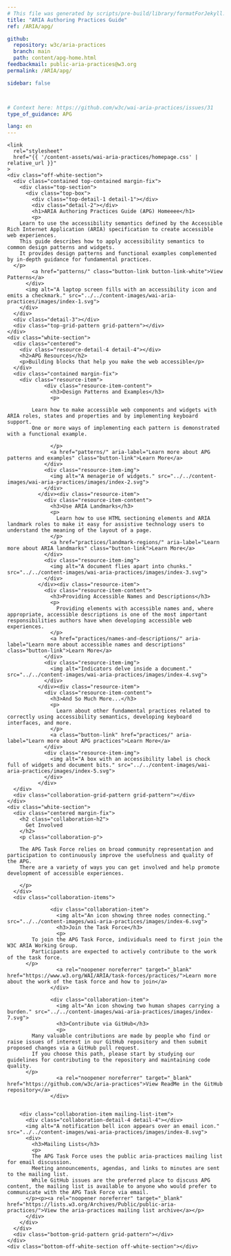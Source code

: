 ```yaml
---
# This file was generated by scripts/pre-build/library/formatForJekyll.js
title: "ARIA Authoring Practices Guide"
ref: /ARIA/apg/

github:
  repository: w3c/aria-practices
  branch: main
  path: content/apg-home.html
feedbackmail: public-aria-practices@w3.org
permalink: /ARIA/apg/

sidebar: false



# Context here: https://github.com/w3c/wai-aria-practices/issues/31
type_of_guidance: APG

lang: en
---
```

<meta charset="UTF-8" />
<meta http-equiv="X-UA-Compatible" content="IE=edge" />
<meta name="viewport" content="width=device-width, initial-scale=1.0" />
<title>ARIA Authoring Practices Guide</title>


<link 
  rel="stylesheet"
  href="{{ '/content-assets/wai-aria-practices/styles.css' | relative_url }}"
>
<!-- Code highlighting styles -->
<link 
  rel="stylesheet"
  href="{{ '/content-assets/wai-aria-practices/shared/css/github.css' | relative_url }}"
>


<script>
    const parentPage = window.location.pathname.match(
      /\/(patterns|practices|about)\//
    )?.[1];
    if (parentPage) {
      const parentHref = 'a[href*="' + parentPage + '"]';
      document.querySelector(parentHref).classList.add('active');
    }
  </script>
<div>

    <link 
      rel="stylesheet"
      href="{{ '/content-assets/wai-aria-practices/homepage.css' | relative_url }}"
    >
    <div class="off-white-section">
      <div class="contained top-contained margin-fix">
        <div class="top-section">
          <div class="top-box">
            <div class="top-detail-1 detail-1"></div>
            <div class="detail-2"></div>
            <h1>ARIA Authoring Practices Guide (APG) Homeeee</h1>
            <p>
        Learn to use the accessibility semantics defined by the Accessible Rich Internet Application (ARIA) specification to create accessible web experiences.
        This guide describes how to apply accessibility semantics to common design patterns and widgets.
        It provides design patterns and functional examples complemented by in-depth guidance for fundamental practices.
      </p>
            <a href="patterns/" class="button-link button-link-white">View Patterns</a>
          </div>
          <img alt="A laptop screen fills with an accessibility icon and emits a checkmark." src="../../content-images/wai-aria-practices/images/index-1.svg">
        </div>
      </div>
      <div class="detail-3"></div>
      <div class="top-grid-pattern grid-pattern"></div>
    </div>
    <div class="white-section">
      <div class="centered">
        <div class="resource-detail-4 detail-4"></div>
        <h2>APG Resources</h2>
        <p>Building blocks that help you make the web accessible</p>
      </div>
      <div class="contained margin-fix">
        <div class="resource-item">
                <div class="resource-item-content">
                  <h3>Design Patterns and Examples</h3>
                  <p>
                    
            Learn how to make accessible web components and widgets with ARIA roles, states and properties and by implementing keyboard support.
            One or more ways of implementing each pattern is demonstrated with a functional example.
          
                  </p>
                  <a href="patterns/" aria-label="Learn more about APG patterns and examples" class="button-link">Learn More</a>
                </div>
                <div class="resource-item-img">
                  <img alt="A menagerie of widgets." src="../../content-images/wai-aria-practices/images/index-2.svg">
                </div>
              </div><div class="resource-item">
                <div class="resource-item-content">
                  <h3>Use ARIA Landmarks</h3>
                  <p>
                    Learn how to use HTML sectioning elements and ARIA landmark roles to make it easy for assistive technology users to understand the meaning of the layout of a page.
                  </p>
                  <a href="practices/landmark-regions/" aria-label="Learn more about ARIA landmarks" class="button-link">Learn More</a>
                </div>
                <div class="resource-item-img">
                  <img alt="A document flies apart into chunks." src="../../content-images/wai-aria-practices/images/index-3.svg">
                </div>
              </div><div class="resource-item">
                <div class="resource-item-content">
                  <h3>Providing Accessible Names and Descriptions</h3>
                  <p>
                    Providing elements with accessible names and, where appropriate, accessible descriptions is one of the most important responsibilities authors have when developing accessible web experiences.
                  </p>
                  <a href="practices/names-and-descriptions/" aria-label="Learn more about accessible names and descriptions" class="button-link">Learn More</a>
                </div>
                <div class="resource-item-img">
                  <img alt="Indicators delve inside a document." src="../../content-images/wai-aria-practices/images/index-4.svg">
                </div>
              </div><div class="resource-item">
                <div class="resource-item-content">
                  <h3>And So Much More...</h3>
                  <p>
                    Learn about other fundamental practices related to correctly using accessibility semantics, developing keyboard interfaces, and more.
                  </p>
                  <a class="button-link" href="practices/" aria-label="Learn more about APG practices">Learn More</a>
                </div>
                <div class="resource-item-img">
                  <img alt="A box with an accessibility label is chock full of widgets and document bits." src="../../content-images/wai-aria-practices/images/index-5.svg">
                </div>
              </div>
      </div>
      <div class="collaboration-grid-pattern grid-pattern"></div>
    </div>
    <div class="white-section">
      <div class="centered margin-fix">
        <h2 class="collaboration-h2">
          Get Involved
        </h2>
        <p class="collaboration-p">
          
        The APG Task Force relies on broad community representation and participation to continuously improve the usefulness and quality of the APG.
        There are a variety of ways you can get involved and help promote development of accessible experiences.
      
        </p>
      </div>
      <div class="collaboration-items">
        
                  <div class="collaboration-item">
                    <img alt="An icon showing three nodes connecting." src="../../content-images/wai-aria-practices/images/index-6.svg">
                    <h3>Join the Task Force</h3>
                    <p>
            To join the APG Task Force, individuals need to first join the W3C ARIA Working Group.
            Participants are expected to actively contribute to the work of the task force.
          </p>
                    <a rel="noopener noreferrer" target="_blank" href="https://www.w3.org/WAI/ARIA/task-forces/practices/">Learn more about the work of the task force and how to join</a>
                  </div>
                
                  <div class="collaboration-item">
                    <img alt="An icon showing two human shapes carrying a burden." src="../../content-images/wai-aria-practices/images/index-7.svg">
                    <h3>Contribute via GitHub</h3>
                    <p>
            Many valuable contributions are made by people who find or raise issues of interest in our GitHub repository and then submit proposed changes via a GitHub pull request.
            If you choose this path, please start by studying our guidelines for contributing to the repository and maintaining code quality.
          </p>
                    <a rel="noopener noreferrer" target="_blank" href="https://github.com/w3c/aria-practices">View ReadMe in the GitHub repository</a>
                  </div>
                

        <div class="collaboration-item mailing-list-item">
          <div class="collaboration-detail-4 detail-4"></div>
          <img alt="A notification bell icon appears over an email icon." src="../../content-images/wai-aria-practices/images/index-8.svg">
          <div>
            <h3>Mailing Lists</h3>
            <p>
            The APG Task Force uses the public aria-practices mailing list for email discussion.
            Meeting announcements, agendas, and links to minutes are sent to the mailing list.
            While GitHub issues are the preferred place to discuss APG content, the mailing list is available to anyone who would prefer to communicate with the APG Task Force via email.
          </p><p><a rel="noopener noreferrer" target="_blank" href="https://lists.w3.org/Archives/Public/public-aria-practices/">View the aria-practices mailing list archive</a></p>
          </div>
        </div>
      </div>
      <div class="bottom-grid-pattern grid-pattern"></div>
    </div>
    <div class="bottom-off-white-section off-white-section"></div>
  
</div>
<script
  src="{{ '/content-assets/wai-aria-practices/shared/js/skipto.js' | relative_url }}"
  data-skipto="colorTheme:aria; displayOption:popup; containerElement:div"
></script>

